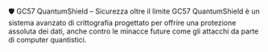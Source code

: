 🛡️ GC57 QuantumShield – Sicurezza oltre il limite
GC57 QuantumShield è un sistema avanzato di crittografia progettato per offrire una protezione assoluta dei dati, anche contro le minacce future come gli attacchi da parte di computer quantistici.
